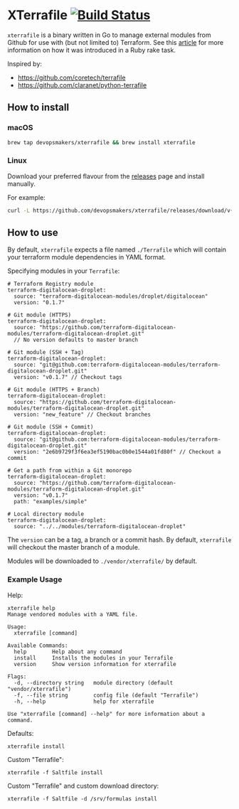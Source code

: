 # XTerrafile [![Build Status](https://circleci.com/gh/devopsmakers/xterrafile.svg?style=shield)](https://circleci.com/gh/devopsmakers/xterrafile)

`xterrafile` is a binary written in Go to manage external modules from Github for use with (but not limited to) Terraform. See this [article](http://bensnape.com/2016/01/14/terraform-design-patterns-the-terrafile/) for more information on how it was introduced in a Ruby rake task.

Inspired by:
* https://github.com/coretech/terrafile
* https://github.com/claranet/python-terrafile

## How to install

### macOS

```sh
brew tap devopsmakers/xterrafile && brew install xterrafile
```

### Linux
Download your preferred flavour from the [releases](https://github.com/devopsmakers/xterrafile/releases/latest) page and install manually.

For example:
```sh
curl -L https://github.com/devopsmakers/xterrafile/releases/download/v{VERSION}/xterrafile_{VERSION}_Linux_x86_64.tar.gz | tar xz -C /usr/local/bin
```

## How to use
By default, `xterrafile` expects a file named `./Terrafile` which will contain your terraform module dependencies in YAML format.

Specifying modules in your `Terrafile`:
```
# Terraform Registry module
terraform-digitalocean-droplet:
  source: "terraform-digitalocean-modules/droplet/digitalocean"
  version: "0.1.7"

# Git module (HTTPS)
terraform-digitalocean-droplet:
  source: "https://github.com/terraform-digitalocean-modules/terraform-digitalocean-droplet.git"
  // No version defaults to master branch

# Git module (SSH + Tag)
terraform-digitalocean-droplet:
  source: "git@github.com:terraform-digitalocean-modules/terraform-digitalocean-droplet.git"
  version: "v0.1.7" // Checkout tags

# Git module (HTTPS + Branch)
terraform-digitalocean-droplet:
  source: "https://github.com/terraform-digitalocean-modules/terraform-digitalocean-droplet.git"
  version: "new_feature" // Checkout branches

# Git module (SSH + Commit)
terraform-digitalocean-droplet:
  source: "git@github.com:terraform-digitalocean-modules/terraform-digitalocean-droplet.git"
  version: "2e6b9729f3f6ea3ef5190bac0b0e1544a01fd80f" // Checkout a commit

# Get a path from within a Git monorepo
terraform-digitalocean-droplet:
  source: "https://github.com/terraform-digitalocean-modules/terraform-digitalocean-droplet.git"
  version: "v0.1.7"
  path: "examples/simple"

# Local directory module
terraform-digitalocean-droplet:
  source: "../../modules/terraform-digitalocean-droplet"
```

The `version` can be a tag, a branch or a commit hash. By default, `xterrafile`
will checkout the master branch of a module.

Modules will be downloaded to `./vendor/xterrafile/` by default.

### Example Usage
Help:
```
xterrafile help
Manage vendored modules with a YAML file.

Usage:
  xterrafile [command]

Available Commands:
  help        Help about any command
  install     Installs the modules in your Terrafile
  version     Show version information for xterrafile

Flags:
  -d, --directory string   module directory (default "vendor/xterrafile")
  -f, --file string        config file (default "Terrafile")
  -h, --help               help for xterrafile

Use "xterrafile [command] --help" for more information about a command.
```

Defaults:
```
xterrafile install
```

Custom "Terrafile":
```
xterrafile -f Saltfile install
```

Custom "Terrafile" and custom download directory:
```
xterrafile -f Saltfile -d /srv/formulas install
```
